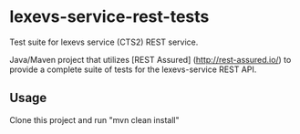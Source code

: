 # lexevs-service-rest-tests
Test suite for lexevs service (CTS2) REST service.

Java/Maven project that utilizes [REST Assured] (http://rest-assured.io/) to provide a complete suite of tests for the lexevs-service REST API.  

## Usage
Clone this project and run "mvn clean install"
